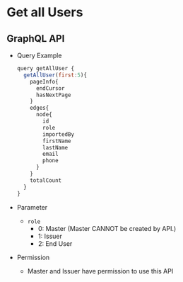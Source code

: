 
# Get all Users

## GraphQL API

- Query Example
  ```javascript
  query getAllUser {
    getAllUser(first:5){
      pageInfo{
        endCursor
        hasNextPage
      }
      edges{
        node{
          id
          role
          importedBy
          firstName
          lastName
          email
          phone
        }
      }
      totalCount
    }
  }
  ```


- Parameter
  - `role`
    - 0: Master (Master CANNOT be created by API.)
    - 1: Issuer
    - 2: End User

- Permission
  - Master and Issuer have permission to use this API